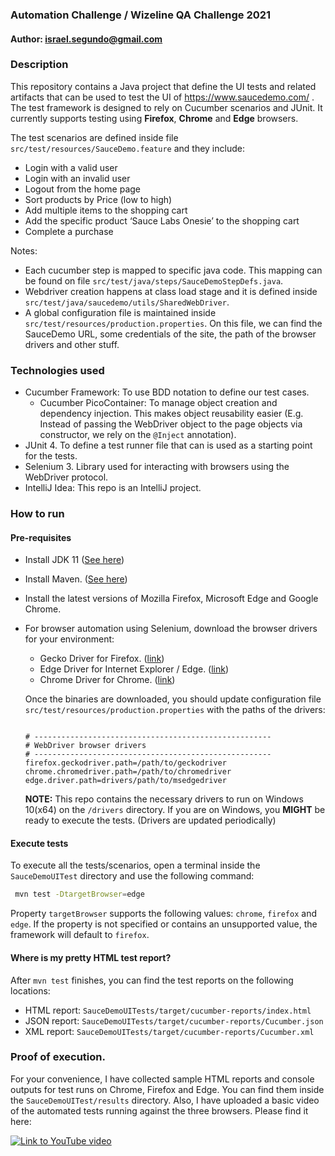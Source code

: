 ### Automation Challenge / Wizeline QA Challenge 2021
#### Author: israel.segundo@gmail.com


### Description
This repository contains a Java project that define the UI tests and related artifacts that can be used to test the UI of https://www.saucedemo.com/
. The test framework is designed to rely on Cucumber scenarios and JUnit. It currently supports testing using **Firefox**, **Chrome** and **Edge** browsers.

The test scenarios are defined inside file `src/test/resources/SauceDemo.feature` and they include:
- Login with a valid user
- Login with an invalid user
- Logout from the home page
- Sort products by Price (low to high)
- Add multiple items to the shopping cart
- Add the specific product ‘Sauce Labs Onesie’ to the shopping cart
- Complete a purchase

Notes: 
- Each cucumber step is mapped to specific java code. This mapping can be found on file `src/test/java/steps/SauceDemoStepDefs.java`.
- Webdriver creation happens at class load stage and it is defined inside `src/test/java/saucedemo/utils/SharedWebDriver`.
- A global configuration file is maintained inside `src/test/resources/production.properties`. On this file, we can find the SauceDemo URL, some credentials of the site, the path of the browser drivers and other stuff.

### Technologies used
- Cucumber Framework: To use BDD notation to define our test cases.
  - Cucumber PicoContainer: To manage object creation and dependency injection. This makes object reusability easier (E.g. Instead of passing the WebDriver object to the page objects via constructor, we rely on the `@Inject` annotation).
- JUnit 4. To define a test runner file that can is used as a starting point for the tests.
- Selenium 3. Library used for interacting with browsers using the WebDriver protocol.
- IntelliJ Idea: This repo is an IntelliJ project. 

### How to run

#### Pre-requisites
- Install JDK 11 ([See here](https://docs.oracle.com/en/java/javase/11/install/overview-jdk-installation.html#GUID-8677A77F-231A-40F7-98B9-1FD0B48C346A))
- Install Maven. ([See here](https://maven.apache.org/install.html))
- Install the latest versions of Mozilla Firefox, Microsoft Edge and Google Chrome.
- For browser automation using Selenium,  download the browser drivers for your environment:
    - Gecko Driver for Firefox. ([link](https://github.com/mozilla/geckodriver/releases))
    - Edge Driver for Internet Explorer / Edge. ([link](https://developer.microsoft.com/en-us/microsoft-edge/tools/webdriver/#downloads))
    - Chrome Driver for Chrome.  ([link](https://chromedriver.chromium.org/))
    
    Once the binaries are downloaded, you should update configuration file `src/test/resources/production.properties` with the paths of the drivers:
  ```
  
  # -----------------------------------------------------
  # WebDriver browser drivers
  # -----------------------------------------------------
  firefox.geckodriver.path=/path/to/geckodriver
  chrome.chromedriver.path=/path/to/chromedriver
  edge.driver.path=drivers/path/to/msedgedriver
  ```
  **NOTE:** This repo contains the necessary drivers to run on Windows 10(x64) on the `/drivers` directory. If you are on Windows, you **MIGHT** be ready to execute the tests. (Drivers are updated periodically) 

####  Execute tests
To execute all the tests/scenarios, open a terminal inside the `SauceDemoUITest` directory and use the following command:
```bash
 mvn test -DtargetBrowser=edge
```

Property `targetBrowser` supports the following values: `chrome`, `firefox`  and `edge`. If the property is not specified or contains an unsupported value, the  framework  will default to `firefox`.

#### Where is my pretty HTML test report?
After `mvn test` finishes, you can find the test reports on the following locations:
- HTML report: `SauceDemoUITests/target/cucumber-reports/index.html`
- JSON report: `SauceDemoUITests/target/cucumber-reports/Cucumber.json`
- XML report: `SauceDemoUITests/target/cucumber-reports/Cucumber.xml`

### Proof of execution.
For your convenience, I have collected sample HTML reports and console outputs for test runs on Chrome, Firefox and Edge. You can find them inside the `SauceDemoUITest/results` directory.
Also, I have uploaded a basic video of the automated tests running against the three browsers. Please find it here:

[![Link to YouTube video](https://img.youtube.com/vi/J4PUtkgYWpA/0.jpg)](https://www.youtube.com/watch?v=J4PUtkgYWpA "Demo Video")